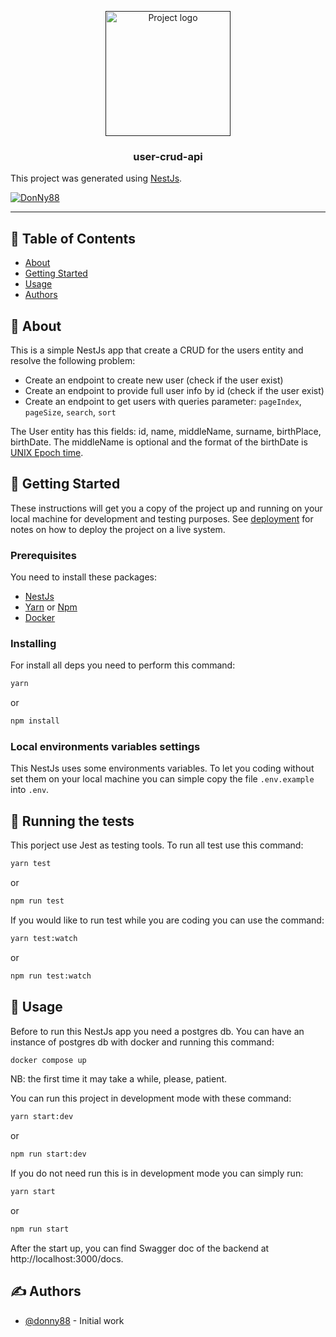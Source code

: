 <p align="center">
  <a href="" rel="noopener">
 <img width=200px height=200px src="https://i.imgur.com/6wj0hh6.jpg" alt="Project logo"></a>
</p>

<h3 align="center">user-crud-api</h3>

This project was generated using [NestJs](https://nestjs.com/).

[![DonNy88](https://circleci.com/gh/DonNy88/nestjs-user-crud-typeormsql-api.svg?branch=main&style=svg)](https://app.circleci.com/pipelines/github/DonNy88/nestjs-user-crud-typeormsql-api?branch=main&filter=all)

---

## 📝 Table of Contents

- [About](#about)
- [Getting Started](#getting_started)
- [Usage](#usage)
- [Authors](#authors)

## 🧐 About <a name = "about"></a>

This is a simple NestJs app that create a CRUD for the users entity and resolve the following problem:
- Create an endpoint to create new user (check if the user exist)
- Create an endpoint to provide full user info by id (check if the user exist)  
- Create an endpoint to get users with queries parameter: ```pageIndex```, ```pageSize```, ```search```, ```sort```

The User entity has this fields: id, name, middleName, surname, birthPlace, birthDate. The middleName is optional and the format of the birthDate is [UNIX Epoch time](https://en.wikipedia.org/wiki/Unix_time).

## 🏁 Getting Started <a name = "getting_started"></a>

These instructions will get you a copy of the project up and running on your local machine for development and testing purposes. See [deployment](#deployment) for notes on how to deploy the project on a live system.

### Prerequisites

You need to install these packages:

- [NestJs](https://nestjs.com/)
- [Yarn](https://yarnpkg.com/) or [Npm](https://nodejs.org/en/)
- [Docker](https://www.docker.com/get-started/)

### Installing

For install all deps you need to perform this command:

```sh
yarn
```

or

```sh
npm install
```

### Local environments variables settings

This NestJs uses some environments variables. To let you coding without set them on your local machine you can simple copy the file ```.env.example``` into ```.env```.


## 🔧 Running the tests <a name = "tests"></a>

This porject use Jest as testing tools. To run all test use this command:

```sh
yarn test
```

or

```sh
npm run test
```

If you would like to run test while you are coding you can use the command:

```sh
yarn test:watch
```

or

```sh
npm run test:watch
```

## 🎈 Usage <a name="usage"></a>

Before to run this NestJs app you need a postgres db. You can have an instance of postgres db with docker and running this command:

```sh
docker compose up
```

NB: the first time it may take a while, please, patient.

You can run this project in development mode with these command:

```sh
yarn start:dev
```

or

```sh
npm run start:dev
```

If you do not need run this is in development mode you can simply run:

```sh
yarn start
```

or

```sh
npm run start
```

After the start up, you can find Swagger doc of the backend at http://localhost:3000/docs.

## ✍️ Authors <a name = "authors"></a>

- [@donny88](https://github.com/DonNy88) - Initial work